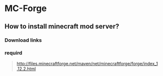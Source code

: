 # MC-Forge

## How to install minecraft mod server?

### Download links
### requird
>http://files.minecraftforge.net/maven/net/minecraftforge/forge/index_1.12.2.html
>
>

